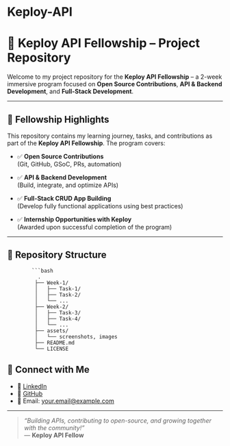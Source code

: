 # Keploy-API
# 🚀 Keploy API Fellowship – Project Repository

Welcome to my project repository for the **Keploy API Fellowship** – a 2-week immersive program focused on **Open Source Contributions**, **API & Backend Development**, and **Full-Stack Development**.

---

## 📌 Fellowship Highlights

This repository contains my learning journey, tasks, and contributions as part of the **Keploy API Fellowship**. The program covers:

- ✅ **Open Source Contributions**  
  (Git, GitHub, GSoC, PRs, automation)

- ✅ **API & Backend Development**  
  (Build, integrate, and optimize APIs)

- ✅ **Full-Stack CRUD App Building**  
  (Develop fully functional applications using best practices)

- ✅ **Internship Opportunities with Keploy**  
  (Awarded upon successful completion of the program)

---

## 📁 Repository Structure

            ```bash
              .
             ├── Week-1/
             │   ├── Task-1/
             │   ├── Task-2/
             │   └── ...
             ├── Week-2/
             │   ├── Task-3/
             │   ├── Task-4/
             │   └── ...
             ├── assets/
             │   └── screenshots, images
             ├── README.md
             └── LICENSE

## 🤝 Connect with Me

- 🔗 [LinkedIn](https://www.linkedin.com/in/vishal--kashyap/)
- 🐙 [GitHub](https://github.com/vishalsiingh)
- 📧 Email: [your.email@example.com](singhvishalk165@gmail.com)

---

> _“Building APIs, contributing to open-source, and growing together with the community!”_  
> — **Keploy API Fellow**
